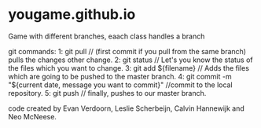 # yougame.github.io
Game with different branches, eaach class handles a branch

git commands:
1: git pull // (first commit if you pull from the same branch) pulls the changes other change.
2: git status // Let's you know the status of the files which you want to change.
3: git add ${filename} // Adds the files which are going to be pushed to the master branch.
4: git commit -m "${current date, message you want to commit}" //commit to the local repository.
5: git push // finally, pushes to our master branch.

code created by Evan Verdoorn, Leslie Scherbeijn, Calvin Hannewijk and Neo McNeese.
